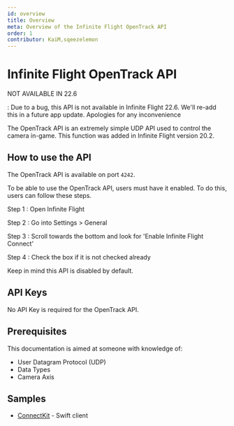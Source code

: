 ```yaml
---
id: overview
title: Overview
meta: Overview of the Infinite Flight OpenTrack API
order: 1
contributor: KaiM,sqeezelemon
---
```


# Infinite Flight OpenTrack API

NOT AVAILABLE IN 22.6

: Due to a bug, this API is not available in Infinite Flight 22.6. We'll re-add this in a future app update. Apologies for any inconvenience

The OpenTrack API is an extremely simple UDP API used to control the camera in-game. This function was added in Infinite Flight version 20.2.

## How to use the API

The OpenTrack API is available on port `4242`.

To be able to use the OpenTrack API, users must have it enabled. To do this, users can follow these steps.

Step 1
: Open Infinite Flight

Step 2
: Go into Settings > General

Step 3
: Scroll towards the bottom and look for 'Enable Infinite Flight Connect'

Step 4
: Check the box if it is not checked already

Keep in mind this API is disabled by default.

## API Keys

No API Key is required for the OpenTrack API.

## Prerequisites

This documentation is aimed at someone with knowledge of:

- User Datagram Protocol (UDP)
- Data Types
- Camera Axis

## Samples

- [ConnectKit](https://github.com/sqeezelemon/ConnectKit) - Swift client